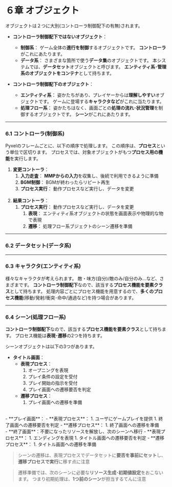 # ６章 オブジェクト

オブジェクトは２つに大別(コントローラ制御配下の有無)されます。

- **コントローラ制御配下ではないオブジェクト**：
  - **制御系**：
    ゲーム全体の**進行を制御**するオブジェクトです。
    **コントローラ**がこれにあたります。
  - **データ系**：
    さまざまな箇所で使う**データ集**のオブジェクトです。
    本システムでは、**データセット**オブジェクトと呼びます。
    **エンティティ系･管理系のオブジェクトをコンテナ**として持ちます。

- **コントローラ制御配下のオブジェクト**：
  - **エンティティ系**：
    姿かたちがあり、プレイヤーからは**理解しやすい**オブジェクトです。
    ゲームに登場する**キャラクタなど**がこれに当たります。
  - **処理フロー系**：
    姿かたちはなく、画面ごとの**処理の流れ･状況管理**を制御するオブジェクトです。
    **シーン**がこれにあたります。

---
### 6.1 コントローラ(制御系)
Pyxelのフレームごとに、以下の順序で処理します。
この順序は、**プロセス**という単位で区切ります。
プロセスでは、対象オブジェクトがもつ**プロセス用の機能**を実行します。

1. **変更コントーラ**：
   1. **入力走査**：
      **MMPからの入力**を収集し、後続で利用できるように準備
   1. **BGM制御**：
      BGMが終わったらリピート再生
   1. **プロセス実行**：
     動作プロセスなど実行し、データを変更
     </br>
1. **結果コントーラ**：
   1. **プロセス実行**：
     動作プロセスなど実行し、データを変更
      1. **表現**：
        エンティティ系オブジェクトの状態を画面表示や物理的な物で表現
      1. **遷移**：
        処理フロー系ブジェクトのシーン遷移を準備


---
### 6.2 データセット(データ系)


---
### 6.3 キャラクタ(エンティティ系)
様々なキャラクタが考えられます。
敵・味方(自分)/敵のみ/自分のみ...など、さまざまです。
**コントローラ制御配下**なので、該当する**プロセス機能を要素クラス**として持ちます。
処理内容ごとにプロセス機能を用意するので、**多くのプロセス機能**(移動/発射/衝突･命中/通過など)を持つ場合があります。


---
### 6.4 シーン(処理フロー系)

**コントローラ制御配下**なので、該当する**プロセス機能を要素クラス**として持ちます。
プロセス機能は**表現･遷移**の2つを持ちます。

シーンオブジェクトは以下の3つがあります。
- **タイトル画面**：
  - **表現プロセス**：
    1. オープニングを表現
    1. プレイ条件の設定を受付
    1. プレイ開始の指示を受付
    1. プレイ画面への遷移要否を判定
  - **遷移プロセス**：
    1. プレイ画面への遷移を準備
</br>
- **プレイ画面**：
  - **表現プロセス**：
    1. ユーザにゲームプレイを提供
    1. 終了画面への遷移要否を判定
  - **遷移プロセス**：
    1. 終了画面への遷移を準備
</br>
- **終了画面**：不要になったリソースを解放し、次のシーンへ移行
  - **表現プロセス**：
    1. エンディングを表現
    1. タイトル画面への遷移要否を判定
  - **遷移プロセス**：
    1. タイトル画面への遷移を準備

> シーンの遷移は、表現プロセスでデータセットに**要否を事前にセット**し、**遷移プロセスで実行**に移す点に注意

> 遷移準備では、次のシーンに必要な**リソース生成･初期値設定**をおこないます。
> つまり初期処理は、**1つ前のシーン**が担当するてんに注意
